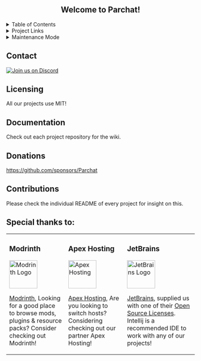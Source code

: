 <div align="center">

  <h2 align="center">Welcome to Parchat!</h2>

</div>

<!-- Table of Contents -->

<details>
  <summary>Table of Contents</summary>
  <ol>
    <li><a href="#contact">Contact</a></li>
    <li><a href="#licensing">License</a></li>
    <li><a href="#documentation">Documentation</a></li>
    <li><a href="#donating">Donations</a></li>
    <li><a href="#contributions">Contributions</a></li>
  </ol>
</details>

<details>
  <summary>Project Links</summary>
   <ol>
    <li><a href="https://github.com/Parchat/Quill">Quill</a></li>
   </ol>
</details>

<details>
  <summary>Maintenance Mode</summary>
   <ol>
     <li><a href="#">N/A</a></li
   </ol>
</details>

## Contact
  [![Join us on Discord](https://discord.com/api/guilds/982773962771689472/widget.png?style=banner2)](https://discord.gg/MrmHTnUrM8)

## Licensing
All our projects use MIT!

## Documentation
Check out each project repository for the wiki.

## Donations
https://github.com/sponsors/Parchat

## Contributions
Please check the individual README of every project for insight on this.

## Special thanks to:
<table>
  
 <tr>

  <td>

  ### Modrinth
    
  [<img src="https://raw.githubusercontent.com/modrinth/art/main/Branding/Favicon/favicon__512x512.png" alt="Modrinth Logo" height="75">](https://modrinth.com/)
    
   [Modrinth](https://modrinth.com/), Looking for a good place to browse mods, plugins & resource packs? Consider checking out Modrinth!

  </td>

  <td>

  ### Apex Hosting

  [<img src="https://raw.githubusercontent.com/RyderBelserion/Assets/main/hosting/apexhosting/apex-cube-white.png" alt="Apex Hosting" height="75">](#)
    
  [Apex Hosting](https://billing.apexminecrafthosting.com/aff.php?aff=5511), Are you looking to switch hosts? Considering checking out our partner Apex Hosting!

  </td>

  <td>

  ### JetBrains

  [<img src="https://resources.jetbrains.com/storage/products/company/brand/logos/jb_beam.png" alt="JetBrains Logo" height="75">](https://www.jetbrains.com)

  [JetBrains](https://www.jetbrains.com/), supplied us with one of their [Open Source Licenses](https://www.jetbrains.com/opensource/). Intellij is a  recommended IDE to work with any of our projects!

  </td>

 </tr>
  
</table>
